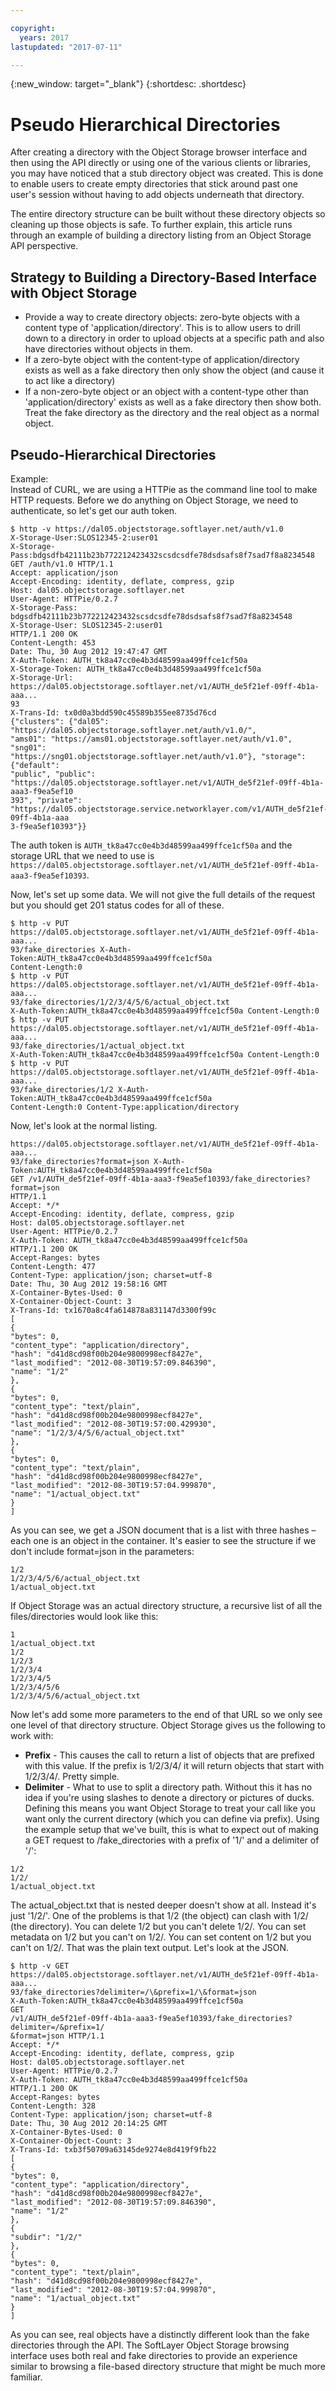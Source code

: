 ```yaml
---

copyright:
  years: 2017
lastupdated: "2017-07-11"

---
```

{:new_window: target="_blank"}
{:shortdesc: .shortdesc}

# Pseudo Hierarchical Directories

After creating a directory with the Object Storage browser interface and then using the API directly or using one of
the various clients or libraries, you may have noticed that a stub directory object was created. This is done to enable
users to create empty directories that stick around past one user's session without having to add
objects underneath that directory. 

The entire directory structure can be built without these directory objects so
cleaning up those objects is safe. To further explain, this article runs through an example of building a directory
listing from an Object Storage API perspective.

## Strategy to Building a Directory-Based Interface with Object Storage

- Provide a way to create directory objects: zero-byte objects with a content type of 'application/directory'. This
is to allow users to drill down to a directory in order to upload objects at a specific path and also have
directories without objects in them.
- If a zero-byte object with the content-type of application/directory exists as well as a fake directory then only
show the object (and cause it to act like a directory)
- If a non-zero-byte object or an object with a content-type other than 'application/directory' exists as well as a
fake directory then show both. Treat the fake directory as the directory and the real object as a normal object.

## Pseudo-Hierarchical Directories

Example: <br/>
Instead of CURL, we are using a HTTPie as the command line tool to make HTTP requests. Before we do anything on
Object Storage, we need to authenticate, so let's get our auth token.

```
$ http -v https://dal05.objectstorage.softlayer.net/auth/v1.0
X-Storage-User:SLOS12345-2:user01
X-Storage-Pass:bdgsdfb42111b23b772212423432scsdcsdfe78dsdsafs8f7sad7f8a8234548
GET /auth/v1.0 HTTP/1.1
Accept: application/json
Accept-Encoding: identity, deflate, compress, gzip
Host: dal05.objectstorage.softlayer.net
User-Agent: HTTPie/0.2.7
X-Storage-Pass: bdgsdfb42111b23b772212423432scsdcsdfe78dsdsafs8f7sad7f8a8234548
X-Storage-User: SLOS12345-2:user01
HTTP/1.1 200 OK
Content-Length: 453
Date: Thu, 30 Aug 2012 19:47:47 GMT
X-Auth-Token: AUTH_tk8a47cc0e4b3d48599aa499ffce1cf50a
X-Storage-Token: AUTH_tk8a47cc0e4b3d48599aa499ffce1cf50a
X-Storage-Url:
https://dal05.objectstorage.softlayer.net/v1/AUTH_de5f21ef-09ff-4b1a-aaa...
93
X-Trans-Id: tx0d0a3bdd590c45589b355ee8735d76cd
{"clusters": {"dal05": "https://dal05.objectstorage.softlayer.net/auth/v1.0/",
"ams01": "https://ams01.objectstorage.softlayer.net/auth/v1.0", "sng01":
"https://sng01.objectstorage.softlayer.net/auth/v1.0"}, "storage": {"default":
"public", "public":
"https://dal05.objectstorage.softlayer.net/v1/AUTH_de5f21ef-09ff-4b1a-aaa3-f9ea5ef10
393", "private":
"https://dal05.objectstorage.service.networklayer.com/v1/AUTH_de5f21ef-09ff-4b1a-aaa
3-f9ea5ef10393"}}
```

The auth token is  `AUTH_tk8a47cc0e4b3d48599aa499ffce1cf50a` and the storage URL that we need to use is `https://dal05.objectstorage.softlayer.net/v1/AUTH_de5f21ef-09ff-4b1a-aaa3-f9ea5ef10393`. 

Now, let's set up some data. We will not give the full details of the request but you should get 201 status codes for all of these.

```
$ http -v PUT
https://dal05.objectstorage.softlayer.net/v1/AUTH_de5f21ef-09ff-4b1a-aaa...
93/fake_directories X-Auth-Token:AUTH_tk8a47cc0e4b3d48599aa499ffce1cf50a
Content-Length:0
$ http -v PUT
https://dal05.objectstorage.softlayer.net/v1/AUTH_de5f21ef-09ff-4b1a-aaa...
93/fake_directories/1/2/3/4/5/6/actual_object.txt
X-Auth-Token:AUTH_tk8a47cc0e4b3d48599aa499ffce1cf50a Content-Length:0
$ http -v PUT
https://dal05.objectstorage.softlayer.net/v1/AUTH_de5f21ef-09ff-4b1a-aaa...
93/fake_directories/1/actual_object.txt
X-Auth-Token:AUTH_tk8a47cc0e4b3d48599aa499ffce1cf50a Content-Length:0
$ http -v PUT
https://dal05.objectstorage.softlayer.net/v1/AUTH_de5f21ef-09ff-4b1a-aaa...
93/fake_directories/1/2 X-Auth-Token:AUTH_tk8a47cc0e4b3d48599aa499ffce1cf50a
Content-Length:0 Content-Type:application/directory
```

Now, let's look at the normal listing.

```http -v GET
https://dal05.objectstorage.softlayer.net/v1/AUTH_de5f21ef-09ff-4b1a-aaa...
93/fake_directories?format=json X-Auth-Token:AUTH_tk8a47cc0e4b3d48599aa499ffce1cf50a
GET /v1/AUTH_de5f21ef-09ff-4b1a-aaa3-f9ea5ef10393/fake_directories?format=json
HTTP/1.1
Accept: */*
Accept-Encoding: identity, deflate, compress, gzip
Host: dal05.objectstorage.softlayer.net
User-Agent: HTTPie/0.2.7
X-Auth-Token: AUTH_tk8a47cc0e4b3d48599aa499ffce1cf50a
HTTP/1.1 200 OK
Accept-Ranges: bytes
Content-Length: 477
Content-Type: application/json; charset=utf-8
Date: Thu, 30 Aug 2012 19:58:16 GMT
X-Container-Bytes-Used: 0
X-Container-Object-Count: 3
X-Trans-Id: tx1670a8c4fa614878a831147d3300f99c
[
{
"bytes": 0,
"content_type": "application/directory",
"hash": "d41d8cd98f00b204e9800998ecf8427e",
"last_modified": "2012-08-30T19:57:09.846390",
"name": "1/2"
},
{
"bytes": 0,
"content_type": "text/plain",
"hash": "d41d8cd98f00b204e9800998ecf8427e",
"last_modified": "2012-08-30T19:57:00.429930",
"name": "1/2/3/4/5/6/actual_object.txt"
},
{
"bytes": 0,
"content_type": "text/plain",
"hash": "d41d8cd98f00b204e9800998ecf8427e",
"last_modified": "2012-08-30T19:57:04.999870",
"name": "1/actual_object.txt"
}
]
```

As you can see, we get a JSON document that is a list with three hashes – each one is an object in the container.
It's easier to see the structure if we don't include format=json in the parameters:

```
1/2
1/2/3/4/5/6/actual_object.txt
1/actual_object.txt
```

If Object Storage was an actual directory structure, a recursive list of all the files/directories would look like this:

```
1
1/actual_object.txt
1/2
1/2/3
1/2/3/4
1/2/3/4/5
1/2/3/4/5/6
1/2/3/4/5/6/actual_object.txt
```

Now let's add some more parameters to the end of that URL so we only see one level of that directory structure.
Object Storage gives us the following to work with:

- **Prefix** - This causes the call to return a list of objects that are prefixed with this value. If the prefix is 1/2/3/4/ it will return objects that start with 1/2/3/4/. Pretty simple.
- **Delimiter** - What to use to split a directory path. Without this it has no idea if you're using slashes to denote a  directory or pictures of ducks. Defining this means you want Object Storage to treat your call like you want only the current directory (which you can define via prefix). Using the example setup that we've built, this is what to expect out of making a GET request to /fake_directories with a prefix of '1/' and a delimiter of '/':

```
1/2
1/2/
1/actual_object.txt
```

The actual_object.txt that is nested deeper doesn't show at all. Instead it's just '1/2/'. One of the problems is that 1/2
(the object) can clash with 1/2/ (the directory). You can delete 1/2 but you can't delete 1/2/. You can set metadata on
1/2 but you can't on 1/2/. You can set content on 1/2 but you can't on 1/2/. That was the plain text output. Let's look
at the JSON.

```
$ http -v GET
https://dal05.objectstorage.softlayer.net/v1/AUTH_de5f21ef-09ff-4b1a-aaa...
93/fake_directories?delimiter=/\&prefix=1/\&format=json
X-Auth-Token:AUTH_tk8a47cc0e4b3d48599aa499ffce1cf50a
GET
/v1/AUTH_de5f21ef-09ff-4b1a-aaa3-f9ea5ef10393/fake_directories?delimiter=/&prefix=1/
&format=json HTTP/1.1
Accept: */*
Accept-Encoding: identity, deflate, compress, gzip
Host: dal05.objectstorage.softlayer.net
User-Agent: HTTPie/0.2.7
X-Auth-Token: AUTH_tk8a47cc0e4b3d48599aa499ffce1cf50a
HTTP/1.1 200 OK
Accept-Ranges: bytes
Content-Length: 328
Content-Type: application/json; charset=utf-8
Date: Thu, 30 Aug 2012 20:14:25 GMT
X-Container-Bytes-Used: 0
X-Container-Object-Count: 3
X-Trans-Id: txb3f50709a63145de9274e8d419f9fb22
[
{
"bytes": 0,
"content_type": "application/directory",
"hash": "d41d8cd98f00b204e9800998ecf8427e",
"last_modified": "2012-08-30T19:57:09.846390",
"name": "1/2"
},
{
"subdir": "1/2/"
},
{
"bytes": 0,
"content_type": "text/plain",
"hash": "d41d8cd98f00b204e9800998ecf8427e",
"last_modified": "2012-08-30T19:57:04.999870",
"name": "1/actual_object.txt"
}
]
```

As you can see, real objects have a distinctly different look than the fake directories through the API. The SoftLayer
Object Storage browsing interface uses both real and fake directories to provide an experience similar to browsing a
file-based directory structure that might be much more familiar.
